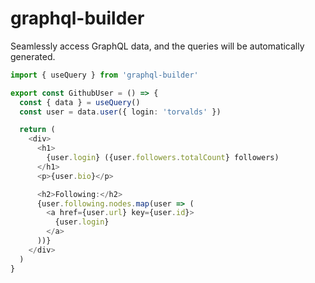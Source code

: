 # graphql-builder

Seamlessly access GraphQL data, and the queries will be automatically generated.

```typescript
import { useQuery } from 'graphql-builder'

export const GithubUser = () => {
  const { data } = useQuery()
  const user = data.user({ login: 'torvalds' })

  return (
    <div>
      <h1>
        {user.login} ({user.followers.totalCount} followers)
      </h1>
      <p>{user.bio}</p>

      <h2>Following:</h2>
      {user.following.nodes.map(user => (
        <a href={user.url} key={user.id}>
          {user.login}
        </a>
      ))}
    </div>
  )
}
```
